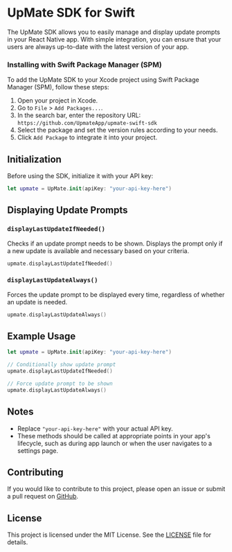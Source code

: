 
# UpMate SDK for Swift

The UpMate SDK allows you to easily manage and display update prompts in your React Native app. With simple integration, you can ensure that your users are always up-to-date with the latest version of your app.



### Installing with Swift Package Manager (SPM)

To add the UpMate SDK to your Xcode project using Swift Package Manager (SPM), follow these steps:

1. Open your project in Xcode.
2. Go to `File` > `Add Packages...`.
3. In the search bar, enter the repository URL: `https://github.com/UpmateApp/upmate-swift-sdk`
4. Select the package and set the version rules according to your needs.
5. Click `Add Package` to integrate it into your project.


## Initialization

Before using the SDK, initialize it with your API key:

```swift
let upmate = UpMate.init(apiKey: "your-api-key-here")
```

## Displaying Update Prompts

### `displayLastUpdateIfNeeded()`

Checks if an update prompt needs to be shown. Displays the prompt only if a new update is available and necessary based on your criteria.

```swift
upmate.displayLastUpdateIfNeeded()
```

### `displayLastUpdateAlways()`

Forces the update prompt to be displayed every time, regardless of whether an update is needed.

```swift
upmate.displayLastUpdateAlways()
```

## Example Usage

```swift
let upmate = UpMate.init(apiKey: "your-api-key-here")

// Conditionally show update prompt
upmate.displayLastUpdateIfNeeded()

// Force update prompt to be shown
upmate.displayLastUpdateAlways()
```

## Notes

- Replace `"your-api-key-here"` with your actual API key.
- These methods should be called at appropriate points in your app's lifecycle, such as during app launch or when the user navigates to a settings page.

## Contributing

If you would like to contribute to this project, please open an issue or submit a pull request on [GitHub](https://github.com/your-repo).

## License

This project is licensed under the MIT License. See the [LICENSE](LICENSE) file for details.
